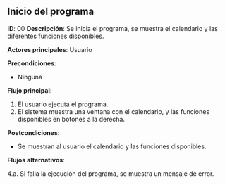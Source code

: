 ## Inicio del programa

**ID**: 00
**Descripción**: Se inicia el programa, se muestra el calendario y las diferentes funciones disponibles.

**Actores principales**: Usuario

**Precondiciones**:
* Ninguna

**Flujo principal**:
1. El usuario ejecuta el programa.
1. El sistema muestra una ventana con el calendario, y las funciones disponibles en botones a la derecha.

**Postcondiciones**:

* Se muestran al usuario el calendario y las funciones disponibles.

**Flujos alternativos**:

4.a. Si falla la ejecución del programa, se muestra un mensaje de error.

